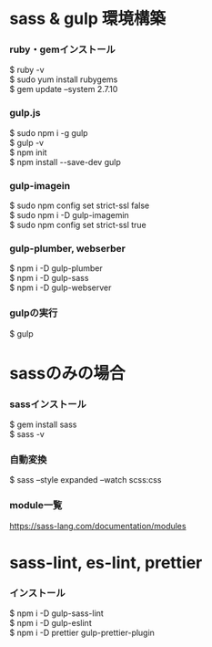 # sass & gulp 環境構築
### ruby・gemインストール
$ ruby -v<br>
$ sudo yum install rubygems<br>
$ gem update –system 2.7.10

### gulp.js
$ sudo npm i -g gulp<br>
$ gulp -v<br>
$ npm init<br>
$ npm install --save-dev gulp

### gulp-imagein
$ sudo npm config set strict-ssl false<br>
$ sudo npm i -D gulp-imagemin<br>
$ sudo npm config set strict-ssl true

### gulp-plumber, webserber
$ npm i -D gulp-plumber<br>
$ npm i -D gulp-sass<br>
$ npm i -D gulp-webserver

### gulpの実行
$ gulp


# sassのみの場合
### sassインストール
$ gem install sass<br>
$ sass -v

### 自動変換
$ sass –style expanded –watch scss:css

### module一覧
https://sass-lang.com/documentation/modules

# sass-lint, es-lint, prettier
### インストール
$ npm i -D gulp-sass-lint<br>
$ npm i -D gulp-eslint<br>
$ npm i -D prettier gulp-prettier-plugin
